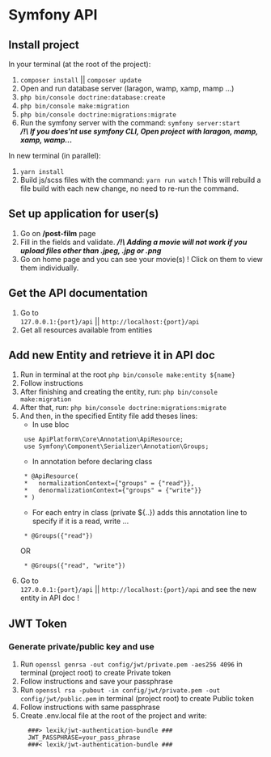 # Symfony API

## Install project
In your terminal (at the root of the project):

1. `composer install` || `composer update`
2. Open and run database server (laragon, wamp, xamp, mamp ...)
3. `php bin/console doctrine:database:create`
4. `php bin/console make:migration`
5. `php bin/console doctrine:migrations:migrate`
6. Run the symfony server with the command: `symfony server:start`  
  ***/!\ If you does'nt use symfony CLI, Open project with laragon, mamp, xamp, wamp...***

In new terminal (in parallel):
1. `yarn install`
2. Build js/scss files with the command: `yarn run watch` ! This will rebuild a file build with each new change, no need to re-run the command.


## Set up application for user(s)

1. Go on **/post-film** page
2. Fill in the fields and validate. ***/!\ Adding a movie will not work if you upload files other than .jpeg, .jpg or .png***
3. Go on home page and you can see your movie(s) ! Click on them to view them individually.

## Get the API documentation
1. Go to   
  `127.0.0.1:{port}/api` || `http://localhost:{port}/api`  
2. Get all resources available from entities

## Add new Entity and retrieve it in API doc
1. Run in terminal at the root `php bin/console make:entity ${name}`
2. Follow instructions
3. After finishing and creating the entity, run: `php bin/console make:migration`
4. After that, run: `php bin/console doctrine:migrations:migrate`
5. And then, in the specified Entity file add theses lines:
   - In use bloc
   ```
    use ApiPlatform\Core\Annotation\ApiResource;
    use Symfony\Component\Serializer\Annotation\Groups;
   ```
   - In annotation before declaring class
   ```
    * @ApiResource(
    *   normalizationContext={"groups" = {"read"}},
    *   denormalizationContext={"groups" = {"write"}}
    * )
   ```
   - For each entry in class (private ${..}) adds this annotation line to specify if it is a read, write ...
   ```
    * @Groups({"read"})
   ```
   OR
   ```
    * @Groups({"read", "write"})
   ```
6. Go to   
  `127.0.0.1:{port}/api` || `http://localhost:{port}/api` and see the new entity in API doc !

## JWT Token
### Generate private/public key and use
1. Run `openssl genrsa -out config/jwt/private.pem -aes256 4096` in terminal (project root) to create Private token
2. Follow instructions and save your passphrase
3. Run `openssl rsa -pubout -in config/jwt/private.pem -out config/jwt/public.pem` in terminal (project root) to create Public token
4. Follow instructions with same passphrase
5. Create .env.local file at the root of the project and write:
    ```
      ###> lexik/jwt-authentication-bundle ###
      JWT_PASSPHRASE=your_pass_phrase
      ###< lexik/jwt-authentication-bundle ###
    ```
